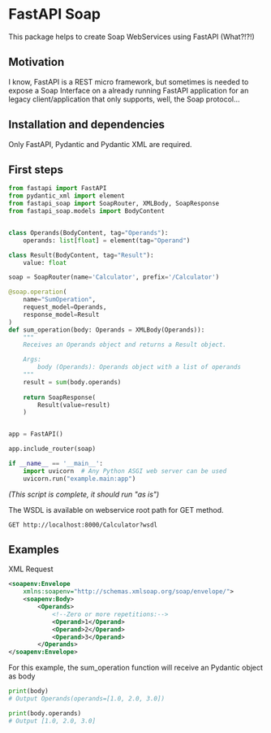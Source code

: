 # FastAPI Soap

This package helps to create Soap WebServices using FastAPI (What?!?!)

## Motivation
I know, FastAPI is a REST micro framework, but sometimes is needed to expose a Soap Interface on a already running FastAPI application for an legacy client/application that only supports, well, the Soap protocol...

## Installation and dependencies
Only FastAPI, Pydantic and Pydantic XML are required.


## First steps

```python
from fastapi import FastAPI
from pydantic_xml import element
from fastapi_soap import SoapRouter, XMLBody, SoapResponse
from fastapi_soap.models import BodyContent


class Operands(BodyContent, tag="Operands"):
    operands: list[float] = element(tag="Operand")

class Result(BodyContent, tag="Result"):
    value: float

soap = SoapRouter(name='Calculator', prefix='/Calculator')

@soap.operation(
    name="SumOperation",
    request_model=Operands,
    response_model=Result
)
def sum_operation(body: Operands = XMLBody(Operands)):
    """
    Receives an Operands object and returns a Result object.

    Args:
        body (Operands): Operands object with a list of operands
    """
    result = sum(body.operands)
    
    return SoapResponse(
        Result(value=result)
    )


app = FastAPI()

app.include_router(soap)

if __name__ == '__main__':
    import uvicorn  # Any Python ASGI web server can be used
    uvicorn.run("example.main:app")
```
_(This script is complete, it should run "as is")_


The WSDL is available on webservice root path for GET method.
```
GET http://localhost:8000/Calculator?wsdl
```


## Examples
XML Request

```xml
<soapenv:Envelope
    xmlns:soapenv="http://schemas.xmlsoap.org/soap/envelope/">
    <soapenv:Body>
        <Operands>
            <!--Zero or more repetitions:-->
            <Operand>1</Operand>
            <Operand>2</Operand>
            <Operand>3</Operand>
        </Operands>
</soapenv:Envelope>
```

For this example, the sum_operation function will receive an Pydantic object as body

```python
print(body)
# Output Operands(operands=[1.0, 2.0, 3.0])

print(body.operands)
# Output [1.0, 2.0, 3.0]

```
